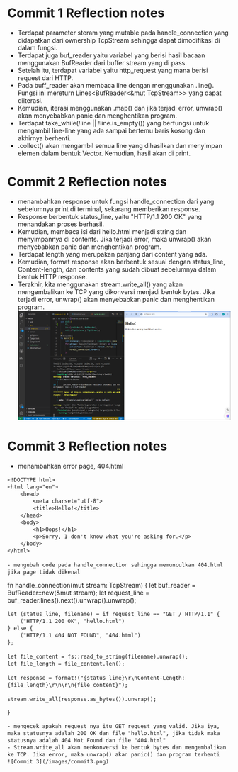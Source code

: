 #  Commit 1 Reflection notes
- Terdapat parameter steram yang mutable pada handle_connection yang didapatkan dari ownership TcpStream sehingga dapat dimodifikasi di dalam fungsi.
- Terdapat juga buf_reader yaitu variabel yang berisi hasil bacaan menggunakan BufReader dari buffer stream yang di pass.
- Setelah itu, terdapat variabel  yaitu http_request yang mana berisi request dari HTTP.
- Pada buff_reader akan membaca line dengan menggunakan .line(). Fungsi ini mereturn Lines<BufReader<&mut TcpStream>> yang dapat diiterasi.
- Kemudian, iterasi menggunakan .map() dan jika terjadi error, unwrap() akan menyebabkan panic dan menghentikan program.
- Terdapat take_while(!line || !line.is_empty()) yang berfungsi untuk mengambil line-line yang ada sampai bertemu baris kosong dan akhirnya berhenti.
- .collect() akan mengambil semua line yang dihasilkan dan menyimpan elemen dalam bentuk Vector. Kemudian, hasil akan di print.

# Commit 2 Reflection notes
- menambahkan response untuk fungsi handle_connection dari yang sebelumnya print di terminal, sekarang memberikan response.
- Response berbentuk status_line, yaitu "HTTP/1.1 200 OK" yang menandakan proses berhasil.
- Kemudian, membaca isi dari hello.html menjadi string dan menyimpannya di contents. Jika terjadi error, maka unwrap() akan menyebabkan panic dan menghentikan program.
- Terdapat length yang merupakan panjang dari content yang ada.
- Kemudian, format response akan berbentuk sesuai dengan status_line, Content-length, dan contents yang sudah dibuat sebelumnya dalam bentuk HTTP response.
- Terakhir, kita menggunakan stream.write_all() yang akan mengembalikan ke TCP yang dikonversi menjadi bentuk bytes. Jika terjadi error, unwrap() akan menyebabkan panic dan menghentikan program.
![Commit 2](/images/commit2.png)

# Commit 3 Reflection notes
- menambahkan error page, 404.html
```
<!DOCTYPE html>
<html lang="en">
    <head>
        <meta charset="utf-8">
        <title>Hello!</title>
    </head>
    <body>
        <h1>Oops!</h1>
        <p>Sorry, I don't know what you're asking for.</p>
    </body>
</html>

- mengubah code pada handle_connection sehingga memunculkan 404.html jika page tidak dikenal
```
fn handle_connection(mut stream: TcpStream) {
    let buf_reader = BufReader::new(&mut stream);
    let request_line = buf_reader.lines().next().unwrap().unwrap();

    let (status_line, filename) = if request_line == "GET / HTTP/1.1" {
        ("HTTP/1.1 200 OK", "hello.html")
    } else {
        ("HTTP/1.1 404 NOT FOUND", "404.html")
    };

    let file_content = fs::read_to_string(filename).unwrap();
    let file_length = file_content.len();

    let response = format!("{status_line}\r\nContent-Length: {file_length}\r\n\r\n{file_content}");

    stream.write_all(response.as_bytes()).unwrap();
}
```
- mengecek apakah request nya itu GET request yang valid. Jika iya, maka statusnya adalah 200 OK dan file "hello.html", jika tidak maka statusnya adalah 404 Not Found dan file "404.html"
- Stream.write_all akan menkonversi ke bentuk bytes dan mengembalikan ke TCP. Jika error, maka unwrap() akan panic() dan program terhenti
![Commit 3](/images/commit3.png)